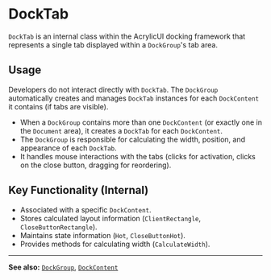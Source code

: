 # DockTab

`DockTab` is an internal class within the AcrylicUI docking framework that represents a single tab displayed within a `DockGroup`'s tab area.

## Usage

Developers do not interact directly with `DockTab`. The `DockGroup` automatically creates and manages `DockTab` instances for each `DockContent` it contains (if tabs are visible).

*   When a `DockGroup` contains more than one `DockContent` (or exactly one in the `Document` area), it creates a `DockTab` for each `DockContent`.
*   The `DockGroup` is responsible for calculating the width, position, and appearance of each `DockTab`.
*   It handles mouse interactions with the tabs (clicks for activation, clicks on the close button, dragging for reordering).

## Key Functionality (Internal)

*   Associated with a specific `DockContent`.
*   Stores calculated layout information (`ClientRectangle`, `CloseButtonRectangle`).
*   Maintains state information (`Hot`, `CloseButtonHot`).
*   Provides methods for calculating width (`CalculateWidth`).

---

**See also:** [`DockGroup`](DockGroup.md), [`DockContent`](DockContent.md) 
